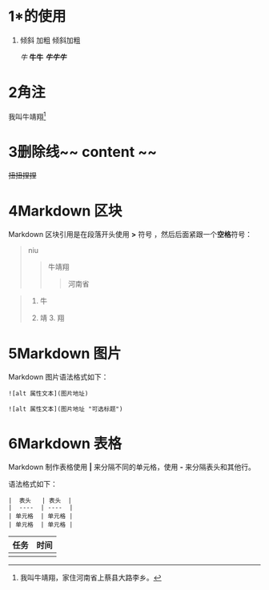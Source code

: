 # 1*的使用

1. 倾斜 加粗	倾斜加粗

   *牛*  **牛牛** ***牛牛牛***

# 2角注

我叫牛靖翔[^tips]

[^tips]:我叫牛靖翔，家住河南省上蔡县大路李乡。

# 3删除线~~ content ~~

~~扭扭捏捏~~



# 4Markdown 区块

Markdown 区块引用是在段落开头使用 **>** 符号 ，然后后面紧跟一个**空格**符号：

> niu
>
> > 牛靖翔
> >
> > > 河南省



> 1. 牛
>
> 2. 靖
>    3. 翔



# 5Markdown 图片

Markdown 图片语法格式如下：

```
![alt 属性文本](图片地址)

![alt 属性文本](图片地址 "可选标题")
```

# 6Markdown 表格

Markdown 制作表格使用 **|** 来分隔不同的单元格，使用 **-** 来分隔表头和其他行。

语法格式如下：

```
|  表头   | 表头  |
|  ----  | ----  |
| 单元格  | 单元格 |
| 单元格  | 单元格 |
```



| 任务 | 时间 |
| :--: | :--: |
|      |      |

